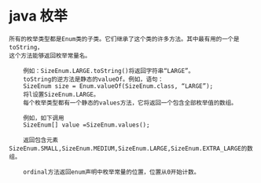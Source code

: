# java 枚举

    所有的枚举类型都是Enum类的子类。它们继承了这个类的许多方法。其中最有用的一个是toString，
    这个方法能够返回枚举常量名。
    
        例如：SizeEnum.LARGE.toString()将返回字符串“LARGE”。
        toString的逆方法是静态的valueOf。例如，语句：
        SizeEnum size = Enum.valueOf(SizeEnum.class, “LARGE”);
        将l设置SizeEnum.LARGE。
       	每个枚举类型都有一个静态的values方法，它将返回一个包含全部枚举值的数组。
       	
       	例如，如下调用
       	SizeEnum[] value =SizeEnum.values();
       	
       	返回包含元素 SizeEnum.SMALL,SizeEnum.MEDIUM,SizeEnum.LARGE,SizeEnum.EXTRA_LARGE的数组。
       	
       	ordinal方法返回enum声明中枚举常量的位置，位置从0开始计数。